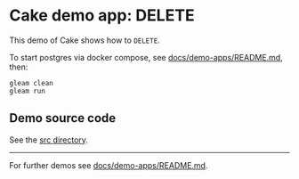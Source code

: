# Cake demo app: DELETE

This demo of Cake shows how to `DELETE`.

To start postgres via docker compose, see
[docs/demo-apps/README.md](../../README.md#demo-apps.md#Installing-prerequisites), then:

```shell
gleam clean
gleam run
```

## Demo source code

See the [src directory](https://github.com/inoas/gleam-cake/blob/main/docs/demo-apps/demos/04_demo_delete/src/).

---

For further demos see [docs/demo-apps/README.md](../../README.md#available-demos).
